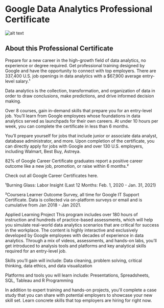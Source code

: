 # Google Data Analytics Professional Certificate

![alt text](https://github.com/nijatullahmansoor/Google-Data-Analytics-Professional-Certificate/blob/main/certeficate.PNG)

## About this Professional Certificate

Prepare for a new career in the high-growth field of data analytics, no experience or degree required. Get professional training designed by Google and have the opportunity to connect with top employers. There are 337,400 U.S. job openings in data analytics with a $67,900 average entry-level salary.¹

Data analytics is the collection, transformation, and organization of data in order to draw conclusions, make predictions, and drive informed decision making. 

Over 8 courses, gain in-demand skills that prepare you for an entry-level job. You’ll learn from Google employees whose foundations in data analytics served as launchpads for their own careers. At under 10 hours per week, you can complete the certificate in less than 6 months. 

You’ll prepare yourself for jobs that include junior or associate data analyst, database administrator, and more. Upon completion of the certificate, you can directly apply for jobs with Google and over 130 U.S. employers, including Walmart, Best Buy, Astreya. 

82% of Google Career Certificate graduates report a positive career outcome like a new job, promotion, or raise within 6 months.²

Check out all Google Career Certificates here.

¹Burning Glass: Labor Insight (Last 12 Months: Feb. 1, 2020 - Jan. 31, 2021)

²Coursera Learner Outcome Survey, all time for Google IT Support Certificate. Data is collected via on-platform surveys or email and is cumulative from Jan 2018 - Jan 2021. 

Applied Learning Project
This program includes over 180 hours of instruction and hundreds of practice-based assessments, which will help you simulate real-world data analytics scenarios that are critical for success in the workplace. The content is highly interactive and exclusively developed by Google employees with decades of experience in data analytics. Through a mix of videos, assessments, and hands-on labs, you’ll get introduced to analysis tools and platforms and key analytical skills required for an entry-level job.

Skills you’ll gain will include: Data cleaning, problem solving, critical thinking, data ethics, and data visualization

Platforms and tools you will learn include: Presentations, Spreadsheets, SQL, Tableau and R Programming

In addition to expert training and hands-on projects, you'll complete a case study that you can share with potential employers to showcase your new skill set. Learn concrete skills that top employers are hiring for right now.
